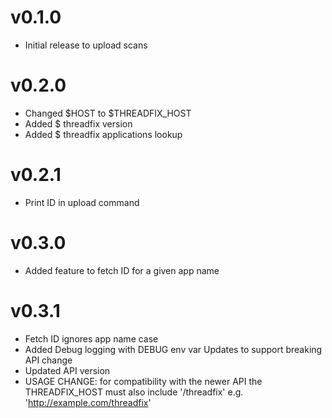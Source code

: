 # v0.1.0

- Initial release to upload scans

# v0.2.0

- Changed $HOST to $THREADFIX_HOST
- Added $ threadfix version
- Added $ threadfix applications lookup

# v0.2.1

- Print ID in upload command

# v0.3.0

- Added feature to fetch ID for a given app name

# v0.3.1

- Fetch ID ignores app name case
- Added Debug logging with DEBUG env var
Updates to support breaking API change
- Updated API version
- USAGE CHANGE: for compatibility with the newer API the THREADFIX_HOST must also include '/threadfix' e.g.  'http://example.com/threadfix'
